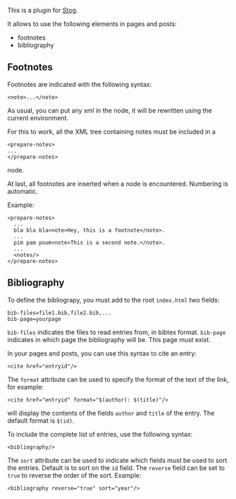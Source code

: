 This is a plugin for [Stog](http://zoggy.github.com/stog/).

It allows to use the following elements in pages and posts:
- footnotes
- bibliography

## Footnotes

Footnotes are indicated with the following syntax:

    <note>...</note>

As usual, you can put any xml in the <note> node, it will be
rewritten using the current environment.

For this to work, all the XML tree containing notes must be
included in a

    <prepare-notes>
    ...
    </prepare-notes>

node.

At last, all footnotes are inserted when a <notes/> node is encountered.
Numbering is automatic.

Example:

    <prepare-notes>
      ...
      bla bla bla<note>Hey, this is a footnote</note>.
      ...
      pim pam poum<note>This is a second note.</note>.
      ...
      <notes/>
    </prepare-notes>

## Bibliography

To define the bibliograpy, you must add to the root `index.html` two
fields:

    bib-files=file1.bib,file2.bib,...
    bib-page=yourpage

`bib-files` indicates the files to read entries from, in bibtex format.
`bib-page` indicates in which page the bibliography will be. This page
must exist.

In your pages and posts, you can use this syntax to cite an entry:

    <cite href="entryid"/>

The `format` attribute can be used to specify the format of the text of the link,
for example:

    <cite href="entryid" format="$(author): $(title)"/>

will display the contents of the fields `author` and `title` of the entry.
The default format is `$(id)`.

To include the complete list of entries, use the following syntax:

    <bibliography/>

The `sort` attribute can be used to indicate which fields must be used
to sort the entries. Default is to sort on the `id` field. The `reverse`
field can be set to `true` to reverse the order of the sort. Example:

    <bibliography reverse="true" sort="year"/>

